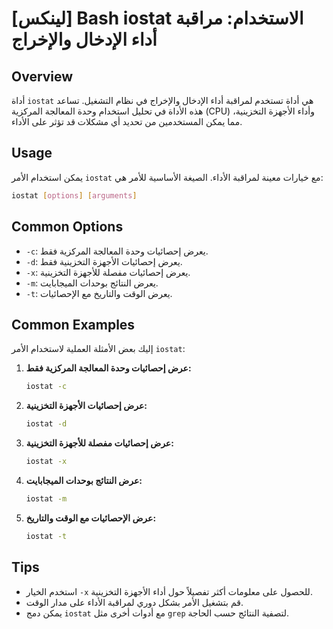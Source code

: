 # [لينكس] Bash iostat الاستخدام: مراقبة أداء الإدخال والإخراج

## Overview
أداة `iostat` هي أداة تستخدم لمراقبة أداء الإدخال والإخراج في نظام التشغيل. تساعد هذه الأداة في تحليل استخدام وحدة المعالجة المركزية (CPU) وأداء الأجهزة التخزينية، مما يمكن المستخدمين من تحديد أي مشكلات قد تؤثر على الأداء.

## Usage
يمكن استخدام الأمر `iostat` مع خيارات معينة لمراقبة الأداء. الصيغة الأساسية للأمر هي:

```bash
iostat [options] [arguments]
```

## Common Options
- `-c`: يعرض إحصائيات وحدة المعالجة المركزية فقط.
- `-d`: يعرض إحصائيات الأجهزة التخزينية فقط.
- `-x`: يعرض إحصائيات مفصلة للأجهزة التخزينية.
- `-m`: يعرض النتائج بوحدات الميجابايت.
- `-t`: يعرض الوقت والتاريخ مع الإحصائيات.

## Common Examples
إليك بعض الأمثلة العملية لاستخدام الأمر `iostat`:

1. **عرض إحصائيات وحدة المعالجة المركزية فقط:**
   ```bash
   iostat -c
   ```

2. **عرض إحصائيات الأجهزة التخزينية:**
   ```bash
   iostat -d
   ```

3. **عرض إحصائيات مفصلة للأجهزة التخزينية:**
   ```bash
   iostat -x
   ```

4. **عرض النتائج بوحدات الميجابايت:**
   ```bash
   iostat -m
   ```

5. **عرض الإحصائيات مع الوقت والتاريخ:**
   ```bash
   iostat -t
   ```

## Tips
- استخدم الخيار `-x` للحصول على معلومات أكثر تفصيلاً حول أداء الأجهزة التخزينية.
- قم بتشغيل الأمر بشكل دوري لمراقبة الأداء على مدار الوقت.
- يمكن دمج `iostat` مع أدوات أخرى مثل `grep` لتصفية النتائج حسب الحاجة.